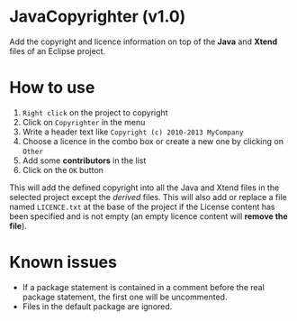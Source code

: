 JavaCopyrighter (v1.0)
===============

Add the copyright and licence information on top of the __Java__ and __Xtend__ files of an Eclipse project.

How to use
==========

1. `Right click` on the project to copyright
2. Click on `Copyrighter` in the menu
3. Write a header text like `Copyright (c) 2010-2013 MyCompany`
4. Choose a licence in the combo box or create a new one by clicking on `Other`
5. Add some __contributors__ in the list
6. Click on the `OK` button

This will add the defined copyright into all the Java and Xtend files in the selected project except the _derived_ files.
This will also add or replace a file named `LICENCE.txt` at the base of the project if the License content
has been specified and is not empty (an empty licence content will __remove the file__).

Known issues
============

* If a package statement is contained in a comment before the real package statement,
the first one will be uncommented.
* Files in the default package are ignored.
